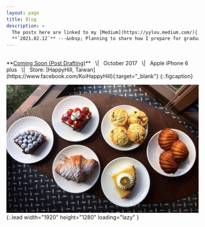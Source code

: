 ```yaml
---
layout: page
title: Blog 
description: >
  The posts here are linked to my [Medium](https://yylou.medium.com/){:target="_blank"} page. <br><br>
  **`2021.02.12`** ---&nbsp; Planning to share how I prepare for graduate applications and of course, my future graduate study in the US.
---
```


<br>
**<ins>Coming Soon (Post Drafting)</ins>** &nbsp;&nbsp;\|&nbsp;&nbsp;  October 2017  &nbsp;&nbsp;\|&nbsp;&nbsp;  Apple iPhone 6 plus  &nbsp;&nbsp;\|&nbsp;&nbsp; Store: [HappyHill, Taiwan](https://www.facebook.com/KoiHappyHill){:target="_blank"}
{:.figcaption}

![Full-width image](/assets/img/food.jpg){:.lead width="1920" height="1280" loading="lazy" }

